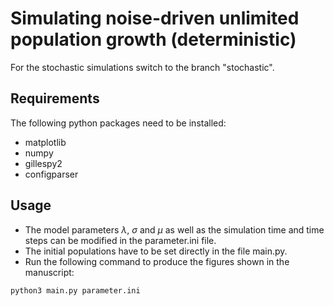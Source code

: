 # Simulating noise-driven unlimited population growth (deterministic)

For the stochastic simulations switch to the branch "stochastic".

## Requirements
The following python packages need to be installed:
- matplotlib
- numpy
- gillespy2
- configparser

## Usage
- The model parameters $\lambda$, $\sigma$ and $\mu$ as well as the simulation time and time steps can be modified in the parameter.ini file.
- The initial populations have to be set directly in the file main.py.
- Run the following command to produce the figures shown in the manuscript:

```bash
python3 main.py parameter.ini